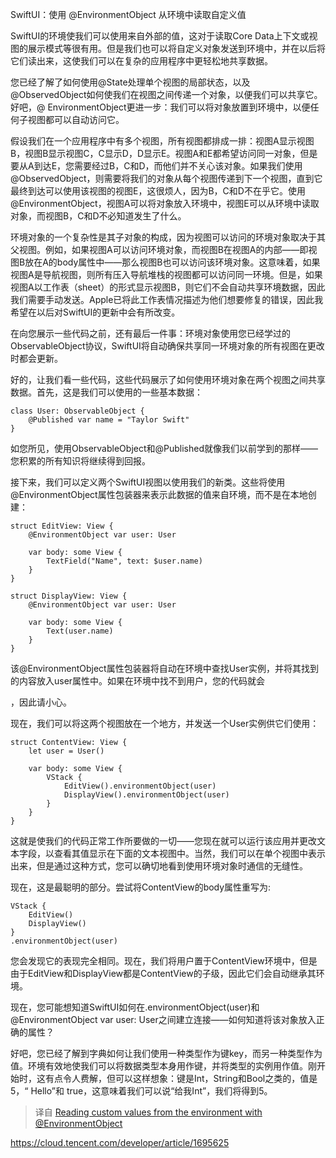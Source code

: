 SwiftUI：使用 @EnvironmentObject 从环境中读取自定义值


SwiftUI的环境使我们可以使用来自外部的值，这对于读取Core Data上下文或视图的展示模式等很有用。但是我们也可以将自定义对象发送到环境中，并在以后将它们读出来，这使我们可以在复杂的应用程序中更轻松地共享数据。

您已经了解了如何使用@State处理单个视图的局部状态，以及@ObservedObject如何使我们在视图之间传递一个对象，以便我们可以共享它。好吧，@ EnvironmentObject更进一步：我们可以将对象放置到环境中，以便任何子视图都可以自动访问它。

假设我们在一个应用程序中有多个视图，所有视图都排成一排：视图A显示视图B，视图B显示视图C，C显示D，D显示E。视图A和E都希望访问同一对象，但是要从A到达E，您需要经过B，C和D，而他们并不关心该对象。如果我们使用@ObservedObject，则需要将我们的对象从每个视图传递到下一个视图，直到它最终到达可以使用该视图的视图E，这很烦人，因为B，C和D不在乎它。使用@EnvironmentObject，视图A可以将对象放入环境中，视图E可以从环境中读取对象，而视图B，C和D不必知道发生了什么。

环境对象的一个​​复杂性是其子对象的构成，因为视图可以访问的环境对象取决于其父视图。例如，如果视图A可以访问环境对象，而视图B在视图A的内部——即视图B放在A的body属性中——那么视图B也可以访问该环境对象。这意味着，如果视图A是导航视图，则所有压入导航堆栈的视图都可以访问同一环境。但是，如果视图A以工作表（sheet）的形式显示视图B，则它们不会自动共享环境数据，因此我们需要手动发送。Apple已将此工作表情况描述为他们想要修复的错误，因此我希望在以后对SwiftUI的更新中会有所改变。

在向您展示一些代码之前，还有最后一件事：环境对象使用您已经学过的ObservableObject协议，SwiftUI将自动确保共享同一环境对象的所有视图在更改时都会更新。

好的，让我们看一些代码，这些代码展示了如何使用环境对象在两个视图之间共享数据。首先，这是我们可以使用的一些基本数据：
```
class User: ObservableObject {
    @Published var name = "Taylor Swift"
}
```
如您所见，使用ObservableObject和@Published就像我们以前学到的那样——您积累的所有知识将继续得到回报。

接下来，我们可以定义两个SwiftUI视图以使用我们的新类。这些将使用@EnvironmentObject属性包装器来表示此数据的值来自环境，而不是在本地创建：
```
struct EditView: View {
    @EnvironmentObject var user: User

    var body: some View {
        TextField("Name", text: $user.name)
    }
}

struct DisplayView: View {
    @EnvironmentObject var user: User

    var body: some View {
        Text(user.name)
    }
}
```
该@EnvironmentObject属性包装器将自动在环境中查找User实例，并将其找到的内容放入user属性中。如果在环境中找不到用户，您的代码就会

，因此请小心。

现在，我们可以将这两个视图放在一个地方，并发送一个User实例供它们使用：
```
struct ContentView: View {
    let user = User()

    var body: some View {
        VStack {
            EditView().environmentObject(user)
            DisplayView().environmentObject(user)
        }
    }
}
```
这就是使我们的代码正常工作所要做的一切——您现在就可以运行该应用并更改文本字段，以查看其值显示在下面的文本视图中。当然，我们可以在单个视图中表示出来，但是通过这种方式，您可以确切地看到使用环境对象时通信的无缝性。

现在，这是最聪明的部分。尝试将ContentView的body属性重写为:
```
VStack {
    EditView()
    DisplayView()
}
.environmentObject(user)
```
您会发现它的表现完全相同。现在，我们将用户置于ContentView环境中，但是由于EditView和DisplayView都是ContentView的子级，因此它们会自动继承其环境。

现在，您可能想知道SwiftUI如何在.environmentObject(user)和@EnvironmentObject var user: User之间建立连接——如何知道将该对象放入正确的属性？

好吧，您已经了解到字典如何让我们使用一种类型作为键key，而另一种类型作为值。环境有效地使我们可以将数据类型本身用作键，并将类型的实例用作值。刚开始时，这有点令人费解，但可以这样想象：键是Int，String和Bool之类的，值是5，“ Hello”和 true，这意味着我们可以说“给我Int”，我们将得到5。

>译自 [Reading custom values from the environment with @EnvironmentObject](https://www.hackingwithswift.com/books/ios-swiftui/reading-custom-values-from-the-environment-with-environmentobject)

https://cloud.tencent.com/developer/article/1695625
     